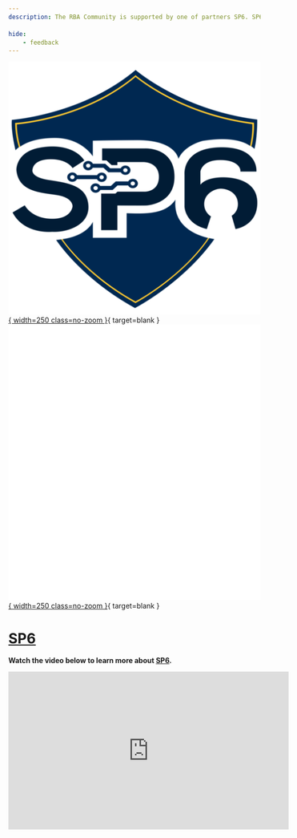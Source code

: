 ```yaml
---
description: The RBA Community is supported by one of partners SP6. SP6 is a top Splunk partner obsessed with customer success. They have expertise in Professional Services, Managed Services, and Software Solutions.

hide:
    - feedback
---
```


[![SP6](/assets/partners/sp6/sp6_logo_light.png#only-light){ width=250 class=no-zoom }][sp6]{ target=blank }
[![SP6](/assets/partners/sp6/sp6_logo_dark.png#only-dark){ width=250 class=no-zoom }][sp6]{ target=blank }

# [SP6][sp6]

**Watch the video below to learn more about [SP6][sp6].**

<iframe width="560" height="315" src="https://www.youtube.com/embed/8t-F7TrZqg0" title="YouTube video player" frameborder="0" allow="accelerometer; autoplay; clipboard-write; encrypted-media; gyroscope; picture-in-picture; web-share" allowfullscreen></iframe>

[sp6]: https://www.sp6.io
